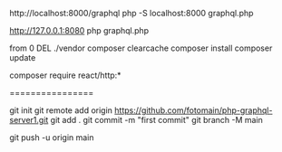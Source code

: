 
http://localhost:8000/graphql
php -S localhost:8000 graphql.php

http://127.0.0.1:8080
php graphql.php

from 0
DEL ./vendor
composer clearcache
composer install
composer update

composer require react/http:*


================

git init
git remote add origin https://github.com/fotomain/php-graphql-server1.git
git add .
git commit -m "first commit"
git branch -M main

git push -u origin main